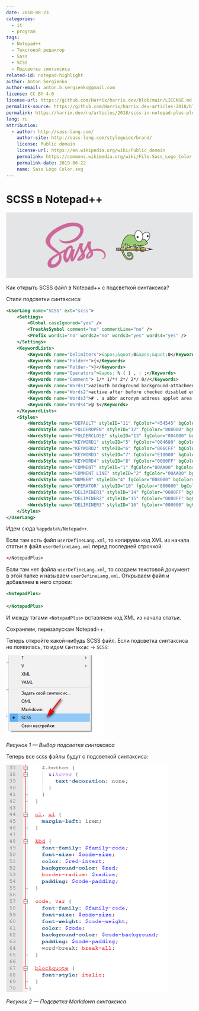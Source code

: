 ```yaml
---
date: 2018-08-23
categories:
  - it
  - program
tags:
  - Notepad++
  - Текстовой редактор
  - Sass
  - SCSS
  - Подсветка синтаксиса
related-id: notepad-highlight
author: Anton Sergienko
author-email: anton.b.sergienko@gmail.com
license: CC BY 4.0
license-url: https://github.com/Harrix/harrix.dev/blob/main/LICENSE.md
permalink-source: https://github.com/Harrix/harrix.dev-articles-2018/blob/main/scss-in-notepad-plus-plus/scss-in-notepad-plus-plus.md
permalink: https://harrix.dev/ru/articles/2018/scss-in-notepad-plus-plus/
lang: ru
attribution:
  - author: http://sass-lang.com/
    author-site: http://sass-lang.com/styleguide/brand/
    license: Public domain
    license-url: https://en.wikipedia.org/wiki/Public_domain
    permalink: https://commons.wikimedia.org/wiki/File:Sass_Logo_Color.svg
    permalink-date: 2019-06-22
    name: Sass Logo Color.svg
---
```


# SCSS в Notepad++

![Featured image](featured-image.svg)

Как открыть SCSS файл в Notepad++ с подсветкой синтаксиса?

Стили подсветки синтаксиса:

```xml
<UserLang name="SCSS" ext="scss">
    <Settings>
        <Global caseIgnored="yes" />
        <TreatAsSymbol comment="no" commentLine="no" />
        <Prefix words1="no" words2="no" words3="yes" words4="yes" />
    </Settings>
    <KeywordLists>
        <Keywords name="Delimiters">&apos;&quot;0&apos;&quot;0</Keywords>
        <Keywords name="Folder+">{</Keywords>
        <Keywords name="Folder-">}</Keywords>
        <Keywords name="Operators">&apos; % ( ) , : ;</Keywords>
        <Keywords name="Comment"> 1/* 1/*! 2*/ 2*/ 0//</Keywords>
        <Keywords name="Words1">azimuth background background-attachment background-color background-image background-position background-repeat background-size border border-bottom border-bottom-color border-bottom-style border-bottom-width border-collapse border-color border-left border-left-color border-left-style border-left-width border-right border-right-color border-right-style border-right-width border-spacing border-style border-top border-top-color border-top-style border-top-width border-width bottom caption-side clear clip color content counter-increment counter-reset cue cue-after cue-before cursor direction display elevation empty-cells float font font-family font-size font-size-adjust font-stretch font-style font-variant font-weight height left letter-spacing line-height list-style list-style-image list-style-position list-style-type margin margin-bottom margin-left margin-right margin-top marker-offset marks max-height max-width min-height min-width orphans outline outline-color outline-style outline-width overflow padding padding-bottom padding-left padding-right padding-top page page-break-after page-break-before page-break-inside pause pause-after pause-before pitch pitch-range play-during position quotes richness right size speak speak-header speak-numeral speak-punctuation speech-rate stress table-layout text-align text-decoration text-indent text-shadow text-transform top unicode-bidi vertical-align visibility voice-family volume white-space widows width word-spacing z-index image repeat size family top right bottom left indent decoration</Keywords>
        <Keywords name="Words2">active after before checked disabled empty enabled first first-child first-letter first-line first-of-type focus hover lang last-child last-of-type left link not only-child only-of-type nth-child right root target visited</Keywords>
        <Keywords name="Words3"># . a abbr acronym address applet area article aside audio b base basefont bdo bdi big blockquote body br button canvas caption center cite code col colgroup command datalist dd del details dfn dir div dl dt em embed fieldset figcaption figure font footer form frame frameset h1 h2 h3 h4 h5 h6 head header hgroup hr html i iframe img input ins keygen kbd abel legend li link map mark menu meta meter nav noframes noscript object ol optgroup option output p param pre progress q rp rt ruby s samp script section select small source span strike strong style sub summary sup table tbody td textarea tfoot th thead time title tr track tt u ul var video wbr xmp label</Keywords>
        <Keywords name="Words4">@ $</Keywords>
    </KeywordLists>
    <Styles>
        <WordsStyle name="DEFAULT" styleID="11" fgColor="454545" bgColor="FFFFFF" fontName="" fontStyle="0" />
        <WordsStyle name="FOLDEROPEN" styleID="12" fgColor="808080" bgColor="FFFFFF" fontName="" fontStyle="1" />
        <WordsStyle name="FOLDERCLOSE" styleID="13" fgColor="004080" bgColor="FFFFFF" fontName="" fontStyle="0" />
        <WordsStyle name="KEYWORD1" styleID="5" fgColor="004680" bgColor="FFFFFF" fontName="" fontStyle="1" />
        <WordsStyle name="KEYWORD2" styleID="6" fgColor="B66CFF" bgColor="FFFFFF" fontName="" fontStyle="2" />
        <WordsStyle name="KEYWORD3" styleID="7" fgColor="E10000" bgColor="FFFFFF" fontName="" fontStyle="0" />
        <WordsStyle name="KEYWORD4" styleID="8" fgColor="0000FF" bgColor="FFFFFF" fontName="" fontStyle="0" />
        <WordsStyle name="COMMENT" styleID="1" fgColor="00AA00" bgColor="FFFFFF" fontName="" fontStyle="0" />
        <WordsStyle name="COMMENT LINE" styleID="2" fgColor="00AA00" bgColor="FFFFFF" fontName="" fontStyle="0" />
        <WordsStyle name="NUMBER" styleID="4" fgColor="008000" bgColor="FFFFFF" fontName="" fontStyle="0" />
        <WordsStyle name="OPERATOR" styleID="10" fgColor="800000" bgColor="FFFFFF" fontName="" fontStyle="1" />
        <WordsStyle name="DELIMINER1" styleID="14" fgColor="0080FF" bgColor="FFFFFF" fontName="" fontStyle="2" />
        <WordsStyle name="DELIMINER2" styleID="15" fgColor="0080FF" bgColor="FFFFFF" fontName="" fontStyle="2" />
        <WordsStyle name="DELIMINER3" styleID="16" fgColor="000000" bgColor="FFFFFF" fontName="" fontStyle="0" />
    </Styles>
</UserLang>
```

Идем сюда `%appdata%/Notepad++`.

Если там есть файл `userDefineLang.xml`, то копируем код XML из начала статьи в файл `userDefineLang.xml` перед последней строчкой:

```xml
</NotepadPlus>
```

Если там нет файла `userDefineLang.xml`, то создаем текстовой документ в этой папке и называем `userDefineLang.xml`. Открываем файл и добавляем в него строки:

```xml
<NotepadPlus>

</NotepadPlus>
```

И между тэгами `<NotepadPlus>` вставляем код XML из начала статьи.

Сохраняем, перезапускам Notepad++.

Теперь откройте какой-нибудь SCSS файл. Если подсветка синтаксиса не появилась, то идем `Синтаксис` → `SCSS`:

![Выбор подсветки синтаксиса](img/scss_01.png)

_Рисунок 1 — Выбор подсветки синтаксиса_

Теперь все scss файлы будут с подсветкой синтаксиса:

![Подсветка Markdown синтаксиса](img/scss_02.png)

_Рисунок 2 — Подсветка Markdown синтаксиса_
